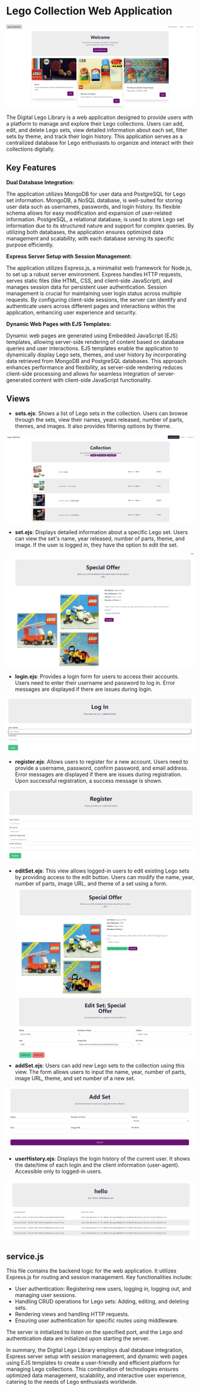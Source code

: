 # **Lego Collection Web Application**
![alt text](./md/img/lego_home.png)

The Digital Lego Library is a web application designed to provide users with a platform to manage and explore their Lego collections. Users can add, edit, and delete Lego sets, view detailed information about each set, filter sets by theme, and track their login history. This application serves as a centralized database for Lego enthusiasts to organize and interact with their collections digitally.

## **Key Features**

**Dual Database Integration:**

The application utilizes MongoDB for user data and PostgreSQL for Lego set information. MongoDB, a NoSQL database, is well-suited for storing user data such as usernames, passwords, and login history. Its flexible schema allows for easy modification and expansion of user-related information. PostgreSQL, a relational database, is used to store Lego set information due to its structured nature and support for complex queries. By utilizing both databases, the application ensures optimized data management and scalability, with each database serving its specific purpose efficiently.

**Express Server Setup with Session Management:**

The application utilizes Express.js, a minimalist web framework for Node.js, to set up a robust server environment. Express handles HTTP requests, serves static files (like HTML, CSS, and client-side JavaScript), and manages session data for persistent user authentication. Session management is crucial for maintaining user login status across multiple requests. By configuring client-side sessions, the server can identify and authenticate users across different pages and interactions within the application, enhancing user experience and security.

**Dynamic Web Pages with EJS Templates:**

Dynamic web pages are generated using Embedded JavaScript (EJS) templates, allowing server-side rendering of content based on database queries and user interactions. EJS templates enable the application to dynamically display Lego sets, themes, and user history by incorporating data retrieved from MongoDB and PostgreSQL databases. This approach enhances performance and flexibility, as server-side rendering reduces client-side processing and allows for seamless integration of server-generated content with client-side JavaScript functionality.

## **Views**

- **sets.ejs**: Shows a list of Lego sets in the collection. Users can browse through the sets, view their names, years released, number of parts, themes, and images. It also provides filtering options by theme.

![alt text](./md/img/lego_sets.png)

- **set.ejs**: Displays detailed information about a specific Lego set. Users can view the set's name, year released, number of parts, theme, and image. If the user is logged in, they have the option to edit the set.

![alt text](./md/img/lego_detail.png)

- **login.ejs**: Provides a login form for users to access their accounts. Users need to enter their username and password to log in. Error messages are displayed if there are issues during login.

![alt text](./md/img/lego_login.png)
- **register.ejs**: Allows users to register for a new account. Users need to provide a username, password, confirm password, and email address. Error messages are displayed if there are issues during registration. Upon successful registration, a success message is shown.

![alt text](./md/img/lego_register.png)

- **editSet.ejs**: This view allows logged-in users to edit existing Lego sets by providing access to the edit button. Users can modify the name, year, number of parts, image URL, and theme of a set using a form.
![alt text](./md/img/lego_login_detail.png)
![alt text](./md/img/lego_editSet.png)
- **addSet.ejs**: Users can add new Lego sets to the collection using this view. The form allows users to input the name, year, number of parts, image URL, theme, and set number of a new set.

![alt text](./md/img/lego_addSet.png)


- **userHistory.ejs**: Displays the login history of the current user. It shows the date/time of each login and the client information (user-agent). Accessible only to logged-in users.

![alt text](./md/img/lego_userHistory.png)

## **service.js**

This file contains the backend logic for the web application. It utilizes Express.js for routing and session management. Key functionalities include:

- User authentication: Registering new users, logging in, logging out, and managing user sessions.
- Handling CRUD operations for Lego sets: Adding, editing, and deleting sets.
- Rendering views and handling HTTP requests.
- Ensuring user authentication for specific routes using middleware.

The server is initialized to listen on the specified port, and the Lego and authentication data are initialized upon starting the server.

In summary, the Digital Lego Library employs dual database integration, Express server setup with session management, and dynamic web pages using EJS templates to create a user-friendly and efficient platform for managing Lego collections. This combination of technologies ensures optimized data management, scalability, and interactive user experience, catering to the needs of Lego enthusiasts worldwide.